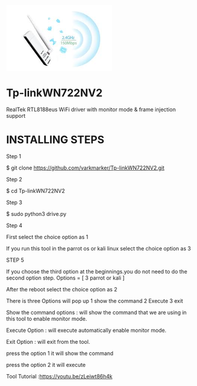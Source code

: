 ![github-small](https://github.com/varkmarker/Tp-linkWN722NV2/blob/v5.3.9/image/image.jpg)
# Tp-linkWN722NV2
RealTek RTL8188eus WiFi driver with monitor mode &amp; frame injection support

# INSTALLING STEPS

Step 1

 $ git clone https://github.com/varkmarker/Tp-linkWN722NV2.git

Step 2

 $ cd Tp-linkWN722NV2

Step 3

$ sudo python3 drive.py

Step 4
 
 First select the choice option as 1

 If you run this tool in the parrot os or kali linux select the choice option as 3

STEP 5
  
  If you choose the third option at the beginnings.you do not need to do  the second option step. Options = [ 3 parrot or kali ]
  
  
  After the reboot select the choice option as 2 

  There is three Options will pop up 
  1 show the command
  2 Execute
  3 exit

  Show the command  options :  will show the command that  we are using in this tool to enable monitor mode.

  
  Execute Option : will execute automatically enable monitor mode.

  
  Exit Option : will exit from the tool.

  press the option   1 it will show the command

  press the option  2  it will execute
  
Tool Tutorial :https://youtu.be/zLeiwt86h4k
 
